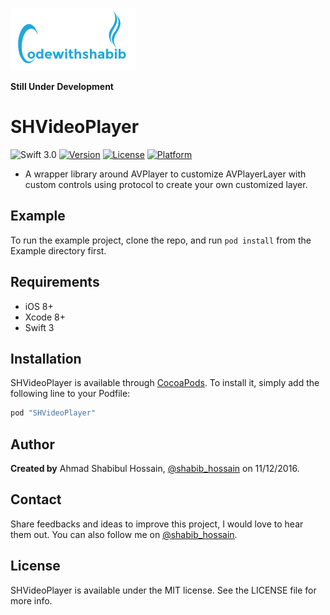![SHVideoPlayer](Images/codewithshabib.png)

**Still Under Development**

# SHVideoPlayer

![Swift 3.0](https://img.shields.io/badge/Swift-3.0-brightgreen.svg?style=flat)
[![Version](https://img.shields.io/cocoapods/v/SHVideoPlayer.svg?style=flat)](http://cocoapods.org/pods/SHVideoPlayer)
[![License](https://img.shields.io/cocoapods/l/SHVideoPlayer.svg?style=flat)](http://cocoapods.org/pods/SHVideoPlayer)
[![Platform](https://img.shields.io/cocoapods/p/SHVideoPlayer.svg?style=flat)](http://cocoapods.org/pods/SHVideoPlayer)

- A wrapper library around AVPlayer to customize AVPlayerLayer with custom controls using protocol to create your own customized layer.

## Example

To run the example project, clone the repo, and run `pod install` from the Example directory first.

## Requirements
- iOS 8+
- Xcode 8+ 
- Swift 3

## Installation

SHVideoPlayer is available through [CocoaPods](http://cocoapods.org). To install
it, simply add the following line to your Podfile:

```ruby
pod "SHVideoPlayer"
```

## Author

**Created by** Ahmad Shabibul Hossain, [@shabib_hossain](https://twitter.com/shabib_hossain) on 11/12/2016.

## Contact

Share feedbacks and ideas to improve this project, I would love to hear them out. You can also follow me on [@shabib_hossain](https://twitter.com/shabib_hossain).

## License

SHVideoPlayer is available under the MIT license. See the LICENSE file for more info.
